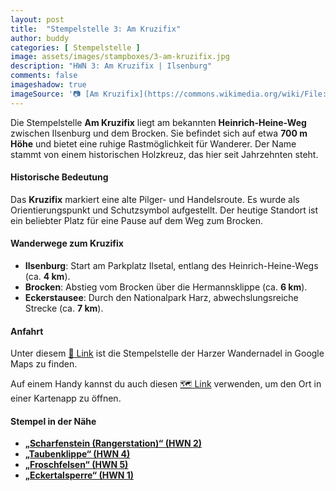 ```yaml
---
layout: post
title:  "Stempelstelle 3: Am Kruzifix"
author: buddy
categories: [ Stempelstelle ]
image: assets/images/stampboxes/3-am-kruzifix.jpg
description: "HWN 3: Am Kruzifix | Ilsenburg"
comments: false
imageshadow: true
imageSource: '📷 [Am Kruzifix](https://commons.wikimedia.org/wiki/File:Am_Kruzifix.JPG) von <a href="//commons.wikimedia.org/wiki/User:B.Thomas95" title="User:B.Thomas95">Thomas Binder</a> unter Lizenz [CC BY-SA 4.0](https://creativecommons.org/licenses/by-sa/4.0)'
---
```


Die Stempelstelle **Am Kruzifix** liegt am bekannten **Heinrich-Heine-Weg** zwischen Ilsenburg und dem Brocken. Sie befindet sich auf etwa **700 m Höhe** und bietet eine ruhige Rastmöglichkeit für Wanderer. Der Name stammt von einem historischen Holzkreuz, das hier seit Jahrzehnten steht.

#### Historische Bedeutung

Das **Kruzifix** markiert eine alte Pilger- und Handelsroute. Es wurde als Orientierungspunkt und Schutzsymbol aufgestellt. Der heutige Standort ist ein beliebter Platz für eine Pause auf dem Weg zum Brocken.

#### Wanderwege zum Kruzifix

- **Ilsenburg**: Start am Parkplatz Ilsetal, entlang des Heinrich-Heine-Wegs (ca. **4 km**).
- **Brocken**: Abstieg vom Brocken über die Hermannsklippe (ca. **6 km**).
- **Eckerstausee**: Durch den Nationalpark Harz, abwechslungsreiche Strecke (ca. **7 km**).

#### Anfahrt

Unter diesem [📍 Link](https://www.google.com/maps/dir/?api=1&origin=&destination=51.82731%2C%2010.62244) ist die Stempelstelle der Harzer Wandernadel in Google Maps zu finden.

<div class="android-only">
  Auf einem Handy kannst du auch diesen 
  <a href="geo:51.82731,10.62244">🗺️ Link</a> 
  verwenden, um den Ort in einer Kartenapp zu öffnen.
  <p></p>
</div>

#### Stempel in der Nähe

- [**„Scharfenstein (Rangerstation)“ (HWN 2)**](/stempelstelle-2-scharfenstein-rangerstation)
- [**„Taubenklippe“ (HWN 4)**](/stempelstelle-4-taubenklippe)
- [**„Froschfelsen“ (HWN 5)**](/stempelstelle-5-froschfelsen)
- [**„Eckertalsperre“ (HWN 1)**](/stempelstelle-1-eckertalsperre-staumauer)

